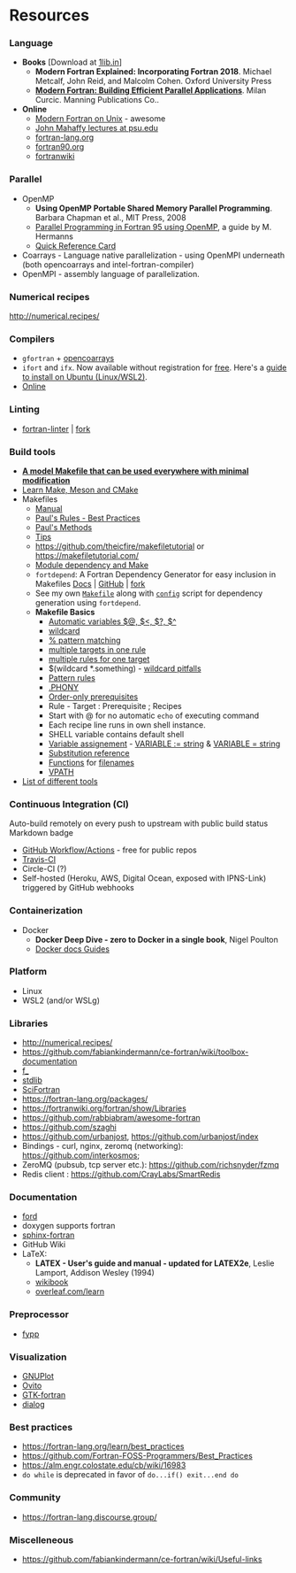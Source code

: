 # Resources

### Language

- **Books** [Download at [1lib.in](https://1lib.in/)]
  - **Modern Fortran Explained: Incorporating Fortran 2018**. Michael Metcalf, John Reid, and Malcolm Cohen. Oxford University Press
  - **[Modern Fortran: Building Efficient Parallel Applications](http://www.manning.com/books/modern-fortran)**. Milan Curcic. Manning Publications Co..
- **Online**
  - [Modern Fortran on Unix](https://cyber.dabamos.de/programming/modernfortran/) - awesome
  - [John Mahaffy lectures at psu.edu](http://www.personal.psu.edu/jhm/f90/lectures/quickref.html)
  - [fortran-lang.org](https://fortran-lang.org/)
  - [fortran90.org](https://www.fortran90.org/)
  - [fortranwiki](https://fortranwiki.org/fortran/show/HomePage)

### Parallel

- OpenMP
  - **Using OpenMP Portable Shared Memory Parallel Programming**. Barbara Chapman et al., MIT Press, 2008
  - [Parallel Programming in Fortran 95 using OpenMP](http://www.openmp.org/wp-content/uploads/F95_OpenMPv1_v2.pdf), a guide by M. Hermanns
  - [Quick Reference Card](https://www.openmp.org/wp-content/uploads/OpenMPRef-5.0-111802-web.pdf)
- Coarrays - Language native parallelization - using OpenMPI underneath (both opencoarrays and intel-fortran-compiler)
- OpenMPI - assembly language of parallelization.

### Numerical recipes

http://numerical.recipes/

### Compilers

- `gfortran` + [opencoarrays](http://www.opencoarrays.org/)
- `ifort` and `ifx`. Now available without registration for [free](https://www.intel.com/content/www/us/en/developer/articles/news/free-intel-software-developer-tools.html). Here's a [guide to install on Ubuntu (Linux/WSL2)](https://gist.github.com/SomajitDey/aeb6eb4c8083185e06800e1ece4be1bd).
- [Online](https://www.onlinegdb.com/)

### Linting
- [fortran-linter](https://github.com/cphyc/fortran-linter) | [fork](https://github.com/FortRun/fortran-linter)

### Build tools

- **[A model Makefile that can be used everywhere with minimal modification](https://gist.github.com/SomajitDey/4462675881cc1340b76d45279764cc2f)**
- [Learn Make, Meson and CMake](https://fortran-lang.org/learn/building_programs/build_tools)
- Makefiles
  - [Manual](https://www.gnu.org/software/make/manual/make.html)
  - [Paul's Rules - Best Practices](https://make.mad-scientist.net/papers/rules-of-makefiles/)
  - [Paul's Methods](https://make.mad-scientist.net/papers/)
  - [Tips](https://fortran-lang.org/learn/building_programs/build_tools#using-make-as-build-tool)
  - https://github.com/theicfire/makefiletutorial or https://makefiletutorial.com/
  - [Module dependency and Make](https://lagrange.mechse.illinois.edu/f90_mod_deps/)
  - `fortdepend`: A Fortran Dependency Generator for easy inclusion in Makefiles [Docs](https://fortdepend.readthedocs.io/en/latest/) | [GitHub](https://github.com/ZedThree/fort_depend.py) | [fork](https://github.com/FortRun/fortdepend)
  - See my own [`Makefile`](/samples/omp/Makefile) along with [`config`](/samples/omp/config) script for dependency generation using `fortdepend`.
  - **Makefile Basics**
    - [Automatic variables $@, $<, $?, $^](https://www.gnu.org/software/make/manual/html_node/Automatic-Variables.html)
    - [wildcard](https://www.gnu.org/software/make/manual/make.html#Wildcards)
    - [% pattern matching](https://www.gnu.org/software/make/manual/make.html#Static-Pattern)
    - [multiple targets in one rule](https://www.gnu.org/software/make/manual/make.html#Multiple-Targets)
    - [multiple rules for one target](https://www.gnu.org/software/make/manual/make.html#Multiple-Rules)
    - $(wildcard *.something) - [wildcard pitfalls](https://www.gnu.org/software/make/manual/make.html#index-wildcard-pitfalls)
    - [Pattern rules](https://www.gnu.org/software/make/manual/make.html#Pattern-Rules)
    - [.PHONY](https://www.gnu.org/software/make/manual/make.html#Phony-Targets)
    - [Order-only prerequisites](https://www.gnu.org/software/make/manual/make.html#Prerequisite-Types)
    - Rule - Target : Prerequisite ; Recipes
    - Start with @ for no automatic `echo` of executing command
    - Each recipe line runs in own shell instance.
    - SHELL variable contains default shell
    - [Variable assignement](https://www.gnu.org/software/make/manual/make.html#Setting) - [VARIABLE := string](https://www.gnu.org/software/make/manual/make.html#Simple-Assignment) & [VARIABLE = string](https://www.gnu.org/software/make/manual/make.html#Recursive-Assignment)
    - [Substitution reference](https://www.gnu.org/software/make/manual/make.html#Substitution-Refs)
    - [Functions](https://www.gnu.org/software/make/manual/make.html#Functions) for [filenames](https://www.gnu.org/software/make/manual/make.html#File-Name-Functions)
    - [VPATH](https://www.gnu.org/software/make/manual/make.html#Directory-Search)
- [List of different tools](https://fortranwiki.org/fortran/show/Build+tools)

### Continuous Integration (CI)

Auto-build remotely on every push to upstream with public build status Markdown badge

- [GitHub Workflow/Actions](https://gist.github.com/SomajitDey/d14eb5dd7bcd79f3f14d1a7429b515af) - free for public repos
- [Travis-CI](https://docs.travis-ci.com/user/status-images/)
- Circle-CI (?)
- Self-hosted (Heroku, AWS, Digital Ocean, exposed with IPNS-Link) triggered by GitHub webhooks

### Containerization

- Docker
  - **Docker Deep Dive - zero to Docker in a single book**, Nigel Poulton
  - [Docker docs Guides](https://docs.docker.com/get-started/overview/)

### Platform

- Linux
- WSL2 (and/or WSLg)

### Libraries

- http://numerical.recipes/
- https://github.com/fabiankindermann/ce-fortran/wiki/toolbox-documentation
- [f_](https://github.com/SomajitDey/f_)
- [stdlib](https://github.com/fortran-lang/stdlib)
- [SciFortran](https://github.com/QcmPlab/SciFortran)
- https://fortran-lang.org/packages/
- https://fortranwiki.org/fortran/show/Libraries
- https://github.com/rabbiabram/awesome-fortran
- https://github.com/szaghi
- https://github.com/urbanjost, https://github.com/urbanjost/index
- Bindings - curl, nginx, zeromq (networking): https://github.com/interkosmos;
- ZeroMQ (pubsub, tcp server etc.):  https://github.com/richsnyder/fzmq
- Redis client : https://github.com/CrayLabs/SmartRedis

### Documentation

- [ford](https://github.com/Fortran-FOSS-Programmers/ford)
- doxygen supports fortran
- [sphinx-fortran](https://sphinx-fortran.readthedocs.io/en/latest/index.html)
- GitHub Wiki
- LaTeX: 
  - **LATEX - User's guide and manual - updated for LATEX2e**, Leslie Lamport, Addison Wesley (1994)
  - [wikibook](https://en.wikibooks.org/wiki/LaTeX)
  - [overleaf.com/learn](https://www.overleaf.com/learn)

### Preprocessor

- [fypp](https://github.com/aradi/fypp)

### Visualization

- [GNUPlot](http://www.gnuplot.info/)
- [Ovito](https://www.ovito.org/)
- [GTK-fortran](https://github.com/vmagnin/gtk-fortran/wiki)
- [dialog](http://manpages.ubuntu.com/manpages/bionic/man1/dialog.1.html)

### Best practices

- https://fortran-lang.org/learn/best_practices
- https://github.com/Fortran-FOSS-Programmers/Best_Practices
- https://alm.engr.colostate.edu/cb/wiki/16983
- `do while` is deprecated in favor of `do...if() exit...end do`

### Community

- https://fortran-lang.discourse.group/

### Miscelleneous

- https://github.com/fabiankindermann/ce-fortran/wiki/Useful-links
